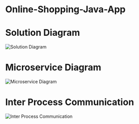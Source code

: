 # Online-Shopping-Java-App

# Solution Diagram
![Solution Diagram](https://github.com/RobinSingh24/Online-Shopping-Java-App/assets/52188984/d39758ef-7b34-4843-87de-cbadc1010536)
# Microservice Diagram
![Microservice Diagram](https://github.com/RobinSingh24/Online-Shopping-Java-App/assets/52188984/b6490d5f-29d8-4607-8c86-c3a7e604ac59)
# Inter Process Communication
![Inter Process Communication](https://github.com/RobinSingh24/Online-Shopping-Java-App/assets/52188984/abb9769c-c5fa-4c04-849c-b5658e713f60)
